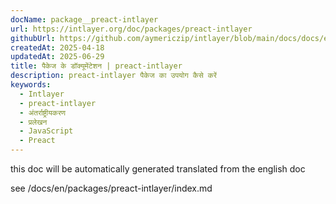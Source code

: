 ```yaml
---
docName: package__preact-intlayer
url: https://intlayer.org/doc/packages/preact-intlayer
githubUrl: https://github.com/aymericzip/intlayer/blob/main/docs/docs/en/packages/preact-intlayer/index.md
createdAt: 2025-04-18
updatedAt: 2025-06-29
title: पैकेज के डॉक्यूमेंटेशन | preact-intlayer
description: preact-intlayer पैकेज का उपयोग कैसे करें
keywords:
  - Intlayer
  - preact-intlayer
  - अंतर्राष्ट्रीयकरण
  - प्रलेखन
  - JavaScript
  - Preact
---
```


this doc will be automatically generated translated from the english doc

see /docs/en/packages/preact-intlayer/index.md
